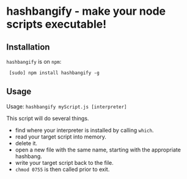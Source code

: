 # hashbangify - make your node scripts executable!

## Installation

`hashbangify` is on `npm`:

     [sudo] npm install hashbangify -g

## Usage

Usage: `hashbangify myScript.js [interpreter]`

This script will do several things.

- find where your interpreter is installed by calling `which`.
- read your target script into memory.
- delete it.
- open a new file with the same name, starting with the appropriate hashbang.
- write your target script back to the file.
- `chmod 0755` is then called prior to exit.
